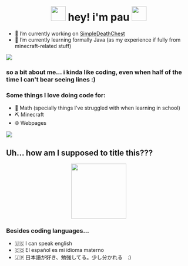 

<div align="center">
 
<h1 align="center">
 <a href="https://steamcommunity.com/profiles/76561198824242390/"><img src="https://cdn3.emoji.gg/emojis/88740-solosis.gif" height="40"></a>
 hey! i'm pau
 <a href="https://modrinth.com/user/defNotPau"><img src="https://modrinth.com/favicon.ico" height="40"></a>
</h1>

</div>

 - 🔭 I’m currently working on [SimpleDeathChest](https://modrinth.com/plugin/simpledeathchest)
 - 🌱 I’m currently learning formally Java (as my experience if fully from minecraft-related stuff)

 <!-- [Silent](https://github.com/defNotPau/Silent) -->
<a href="https://www.youtube.com/watch?v=dQw4w9WgXcQ"><img src="https://user-images.githubusercontent.com/73097560/115834477-dbab4500-a447-11eb-908a-139a6edaec5c.gif"></a>

### so a bit about me... i kinda like coding, even when half of the time I can't bear seeing lines :)
### Some things I love doing code for:
 - 🧮 Math (specially things I've struggled with when learning in school)
 - ⛏️ Minecraft
 - 🌐 Webpages

<a href="https://www.youtube.com/watch?v=GORsp0gc2Nc"><img src="https://user-images.githubusercontent.com/73097560/115834477-dbab4500-a447-11eb-908a-139a6edaec5c.gif"></a>

## Uh... how am I supposed to title this???

<p align= "center">
  <img height= "150" src="https://github-readme-stats.vercel.app/api/top-langs/?username=defNotPau&theme=tokyonight&layout=compact" />
</p>

### Besides coding languages...
 - 🇺🇸 I can speak english
 - 🇨🇴 El español es mi idioma materno
 - 🇯🇵 日本語が好き、勉強してる。少し分かれる　:)
